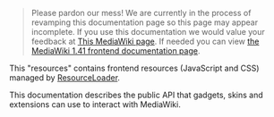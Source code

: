 > Please pardon our mess! We are currently in the process of revamping this documentation page so this page may appear incomplete. If you use this documentation we would value your feedback at [This MediaWiki page](https://www.mediawiki.org/wiki/Developer_Experience/Technical_Documentation). If needed you can view [the MediaWiki 1.41 frontend documentation page](https://doc.wikimedia.org/mediawiki-core/REL1_41/js/).

This "resources" contains frontend resources (JavaScript and CSS) managed by [ResourceLoader](https://www.mediawiki.org/wiki/ResourceLoader).

This documentation describes the public API that gadgets, skins and extensions can use to interact with MediaWiki.
